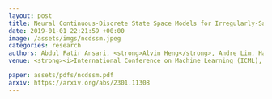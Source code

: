 ```yaml
---
layout: post
title: Neural Continuous-Discrete State Space Models for Irregularly-Sampled Time Series
date: 2019-01-01 22:21:59 +00:00
image: /assets/imgs/ncdssm.jpeg
categories: research
authors: Abdul Fatir Ansari, <strong>Alvin Heng</strong>, Andre Lim, Harold Soh
venue: <strong><i>International Conference on Machine Learning (ICML), 2023, Oral</i></strong>

paper: assets/pdfs/ncdssm.pdf
arxiv: https://arxiv.org/abs/2301.11308
---
```

